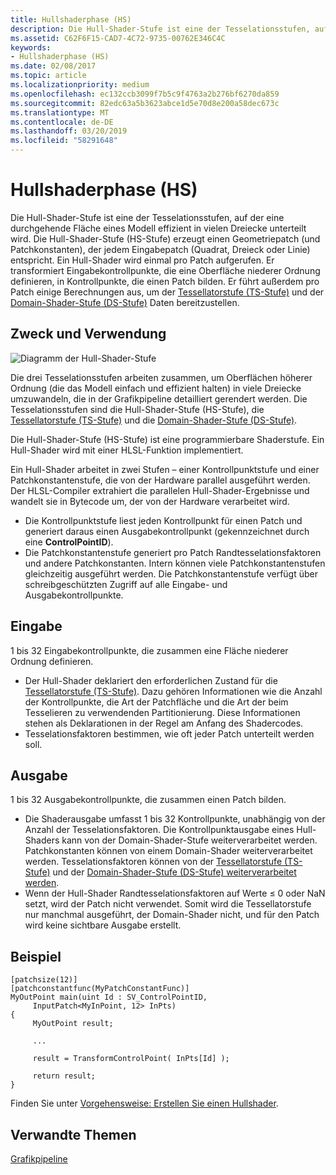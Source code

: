 ```yaml
---
title: Hullshaderphase (HS)
description: Die Hull-Shader-Stufe ist eine der Tesselationsstufen, auf der eine durchgehende Fläche eines Modell effizient in vielen Dreiecke unterteilt wird.
ms.assetid: C62F6F15-CAD7-4C72-9735-00762E346C4C
keywords:
- Hullshaderphase (HS)
ms.date: 02/08/2017
ms.topic: article
ms.localizationpriority: medium
ms.openlocfilehash: ec132ccb3099f7b5c9f4763a2b276bf6270da859
ms.sourcegitcommit: 82edc63a5b3623abce1d5e70d8e200a58dec673c
ms.translationtype: MT
ms.contentlocale: de-DE
ms.lasthandoff: 03/20/2019
ms.locfileid: "58291648"
---
```

# <a name="hull-shader-hs-stage"></a>Hullshaderphase (HS)

Die Hull-Shader-Stufe ist eine der Tesselationsstufen, auf der eine durchgehende Fläche eines Modell effizient in vielen Dreiecke unterteilt wird. Die Hull-Shader-Stufe (HS-Stufe) erzeugt einen Geometriepatch (und Patchkonstanten), der jedem Eingabepatch (Quadrat, Dreieck oder Linie) entspricht. Ein Hull-Shader wird einmal pro Patch aufgerufen. Er transformiert Eingabekontrollpunkte, die eine Oberfläche niederer Ordnung definieren, in Kontrollpunkte, die einen Patch bilden. Er führt außerdem pro Patch einige Berechnungen aus, um der [Tessellatorstufe (TS-Stufe)](tessellator-stage--ts-.md) und der [Domain-Shader-Stufe (DS-Stufe)](domain-shader-stage--ds-.md) Daten bereitzustellen.

## <a name="span-idpurposeandusesspanspan-idpurposeandusesspanspan-idpurposeandusesspanpurpose-and-uses"></a><span id="Purpose_and_uses"></span><span id="purpose_and_uses"></span><span id="PURPOSE_AND_USES"></span>Zweck und Verwendung


![Diagramm der Hull-Shader-Stufe](images/d3d11-hull-shader.png)

Die drei Tesselationsstufen arbeiten zusammen, um Oberflächen höherer Ordnung (die das Modell einfach und effizient halten) in viele Dreiecke umzuwandeln, die in der Grafikpipeline detailliert gerendert werden. Die Tesselationsstufen sind die Hull-Shader-Stufe (HS-Stufe), die [Tessellatorstufe (TS-Stufe)](tessellator-stage--ts-.md) und die [Domain-Shader-Stufe (DS-Stufe)](domain-shader-stage--ds-.md).

Die Hull-Shader-Stufe (HS-Stufe) ist eine programmierbare Shaderstufe. Ein Hull-Shader wird mit einer HLSL-Funktion implementiert.

Ein Hull-Shader arbeitet in zwei Stufen – einer Kontrollpunktstufe und einer Patchkonstantenstufe, die von der Hardware parallel ausgeführt werden. Der HLSL-Compiler extrahiert die parallelen Hull-Shader-Ergebnisse und wandelt sie in Bytecode um, der von der Hardware verarbeitet wird.

-   Die Kontrollpunktstufe liest jeden Kontrollpunkt für einen Patch und generiert daraus einen Ausgabekontrollpunkt (gekennzeichnet durch eine **ControlPointID**).
-   Die Patchkonstantenstufe generiert pro Patch Randtesselationsfaktoren und andere Patchkonstanten. Intern können viele Patchkonstantenstufen gleichzeitig ausgeführt werden. Die Patchkonstantenstufe verfügt über schreibgeschützten Zugriff auf alle Eingabe- und Ausgabekontrollpunkte.

## <a name="span-idinputspanspan-idinputspanspan-idinputspaninput"></a><span id="Input"></span><span id="input"></span><span id="INPUT"></span>Eingabe


1 bis 32 Eingabekontrollpunkte, die zusammen eine Fläche niederer Ordnung definieren.

-   Der Hull-Shader deklariert den erforderlichen Zustand für die [Tessellatorstufe (TS-Stufe)](tessellator-stage--ts-.md). Dazu gehören Informationen wie die Anzahl der Kontrollpunkte, die Art der Patchfläche und die Art der beim Tesselieren zu verwendenden Partitionierung. Diese Informationen stehen als Deklarationen in der Regel am Anfang des Shadercodes.
-   Tesselationsfaktoren bestimmen, wie oft jeder Patch unterteilt werden soll.

## <a name="span-idoutputspanspan-idoutputspanspan-idoutputspanoutput"></a><span id="Output"></span><span id="output"></span><span id="OUTPUT"></span>Ausgabe


1 bis 32 Ausgabekontrollpunkte, die zusammen einen Patch bilden.

-   Die Shaderausgabe umfasst 1 bis 32 Kontrollpunkte, unabhängig von der Anzahl der Tesselationsfaktoren. Die Kontrollpunktausgabe eines Hull-Shaders kann von der Domain-Shader-Stufe weiterverarbeitet werden. Patchkonstanten können von einem Domain-Shader weiterverarbeitet werden. Tesselationsfaktoren können von der [Tessellatorstufe (TS-Stufe)](tessellator-stage--ts-.md) und der [Domain-Shader-Stufe (DS-Stufe) weiterverarbeitet werden](domain-shader-stage--ds-.md).
-   Wenn der Hull-Shader Randtesselationsfaktoren auf Werte ≤ 0 oder NaN setzt, wird der Patch nicht verwendet. Somit wird die Tessellatorstufe nur manchmal ausgeführt, der Domain-Shader nicht, und für den Patch wird keine sichtbare Ausgabe erstellt.

## <a name="span-idexamplespanspan-idexamplespanspan-idexamplespanexample"></a><span id="Example"></span><span id="example"></span><span id="EXAMPLE"></span>Beispiel


```hlsl
[patchsize(12)]
[patchconstantfunc(MyPatchConstantFunc)]
MyOutPoint main(uint Id : SV_ControlPointID,
     InputPatch<MyInPoint, 12> InPts)
{
     MyOutPoint result;
     
     ...
     
     result = TransformControlPoint( InPts[Id] );

     return result;
}
```

Finden Sie unter [Vorgehensweise: Erstellen Sie einen Hullshader](https://msdn.microsoft.com/library/windows/desktop/ff476338).

## <a name="span-idrelated-topicsspanrelated-topics"></a><span id="related-topics"></span>Verwandte Themen


[Grafikpipeline](graphics-pipeline.md)

 

 





